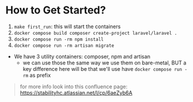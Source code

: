 # How to Get Started?

1. `make first_run`: this will start the containers
2. `docker compose build composer create-project laravel/laravel .`
3. `docker compose run -rm npm install`
4. `docker compose run -rm artisan migrate`

- We have 3 utility containers: composer, npm and artisan
    - we can use those the same way we use them on bare-metal, BUT a key difference here will be that we'll use have `docker compose run -rm` as prefix

> for more info look into this confluence page: https://stabilityhc.atlassian.net/l/cp/6aeZyb6A